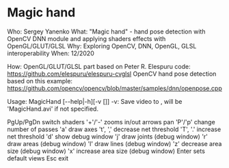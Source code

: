 # Magic hand
Who:  Sergey Yanenko
What: "Magic hand" - hand pose detection with OpenCV DNN module and applying shaders effects with OpenGL/GLUT/GLSL
Why:  Exploring OpenCV, DNN, OpenGL, GLSL interoperability
When: 12/2020

How: OpenGL/GLUT/GLSL part based on Peter R. Elespuru code: https://github.com/elespuru/elespuru-cvglsl
     OpenCV hand pose detection based on this example:      https://github.com/opencv/opencv/blob/master/samples/dnn/openpose.cpp

Usage: MagicHand [--help|-h][-v [<file>]]
-v: Save video to <file>, <file> will be 'MagicHand.avi' if not specified.

PgUp/PgDn switch shaders
'+'/'-' zooms in/out
arrows pan
'P'/'p' change number of passes
'a' draw axes
't', ',' decrease net threshold 
'T', '.' increase net threshold
'd' show debug window
'j' draw joints (debug window)
'r' draw areas (debug window)
'l' draw lines (debug window)
'z' decrease area size (debug window)
'x' increase area size (debug window)
Enter sets default views
Esc exit
